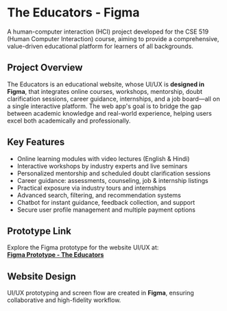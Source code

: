 # The Educators - Figma

A human-computer interaction (HCI) project developed for the CSE 519 (Human Computer Interaction) course, aiming to provide a comprehensive, value-driven educational platform for learners of all backgrounds.

## Project Overview

The Educators is an educational website, whose UI/UX is **designed in Figma**, that integrates online courses, workshops, mentorship, doubt clarification sessions, career guidance, internships, and a job board—all on a single interactive platform. The web app's goal is to bridge the gap between academic knowledge and real-world experience, helping users excel both academically and professionally.

## Key Features

- Online learning modules with video lectures (English & Hindi)
- Interactive workshops by industry experts and live seminars
- Personalized mentorship and scheduled doubt clarification sessions
- Career guidance: assessments, counseling, job & internship listings
- Practical exposure via industry tours and internships
- Advanced search, filtering, and recommendation systems
- Chatbot for instant guidance, feedback collection, and support
- Secure user profile management and multiple payment options

## Prototype Link

Explore the Figma prototype for the website UI/UX at:  
**[Figma Prototype - The Educators](https://www.figma.com/proto/8fEgh7akvCksvLwSrl7v4Q/The-Educators_HCI?node-id=307-327&scaling=scale-down&page-id=0%3A1&starting-point-node-id=90%3A246)**

## Website Design

UI/UX prototyping and screen flow are created in **Figma**, ensuring collaborative and high-fidelity workflow.
